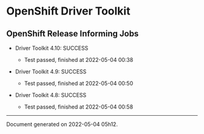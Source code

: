 
OpenShift Driver Toolkit
========================

OpenShift Release Informing Jobs
--------------------------------



* Driver Toolkit 4.10: SUCCESS
  - Test passed, finished at 2022-05-04 00:38








* Driver Toolkit 4.9: SUCCESS
  - Test passed, finished at 2022-05-04 00:50








* Driver Toolkit 4.8: SUCCESS
  - Test passed, finished at 2022-05-04 00:58






---
Document generated on 2022-05-04 05h12.
